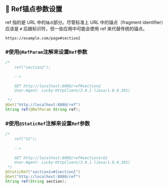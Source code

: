 ## 🥸 Ref锚点参数设置
ref 指的是 URL 中的`锚点`部分。尽管标准上 URL 中的锚点（fragment identifier）应该是 `#` 后跟标识符，但一些应用中可能会使用 ref 来代替传统的锚点。

```http request
https://example.com/page#section2
```

### #使用`@RefParam`注解来设置`Ref`参数

```java
/*
    ref("section2");

    -->
    
    GET http://localhost:8080/ref#section2
    User-Agent: Lucky-HttpClient/3.0.1 (Java/1.8.0_301)    
    
 */
@Get("http://localhost:8080/ref")
String ref(@RefParam String ref);
```

### #使用`@StaticRef`注解来设置`Ref`参数

```java
/*
    ref("S2");
    
    -->
    
    GET http://localhost:8080/ref#section1=S2
    User-Agent: Lucky-HttpClient/3.0.1 (Java/1.8.0_301)    
 */
@StaticRef("section1=#{section}")
@Get("http://localhost:8080/ref")
String ref(String section);
```